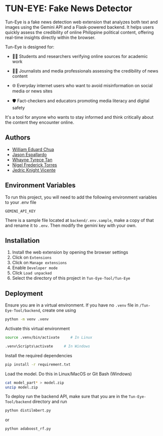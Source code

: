 
# TUN-EYE: Fake News Detector

Tun-Eye is a fake news detection web extension that analyzes both text and images using the Gemini API and a Flask-powered backend. It helps users quickly assess the credibility of online Philippine political content, offering real-time insights directly within the browser.

Tun-Eye is designed for:

* 🧑‍🎓 Students and researchers verifying online sources for academic work

* 🧑‍💼 Journalists and media professionals assessing the credibility of news content

* 🌐 Everyday internet users who want to avoid misinformation on social media or news sites

* 🛡️ Fact-checkers and educators promoting media literacy and digital safety

It's a tool for anyone who wants to stay informed and think critically about the content they encounter online.



## Authors

- [William Eduard Chua](https://github.com/veenoise)
- [Jason Espallardo](https://github.com/Shifardise)
- [Whayne Tyrece Tan](https://github.com/TyreceT)
- [Nigel Frederick Torres](https://github.com/Gelly-Tr33s)
- [Jedric Knight Vicente](https://github.com/KnightVicente)


## Environment Variables

To run this project, you will need to add the following environment variables to your .env file

`GEMINI_API_KEY`

There is a sample file located at `backend/.env.sample`, make a copy of that and rename it to `.env`. Then modify the gemini key with your own.
## Installation

1. Install the web extension by opening the browser settings
2. Click on `Extensions`
3. Click on `Manage extensions`
4. Enable `Developer mode`
5. Click `Load unpacked`
6. Select the directory of this project in `Tun-Eye-Tool/Tun-Eye`
## Deployment

Ensure you are in a virtual environment. If you have no `.venv` file in `/Tun-Eye-Tool/backend`, create one using

```bash
python -m venv .venv
```

Activate this virtual environment

```bash
source .venv/bin/activate     # In Linux

.venv\Scripts\activate     # In Windows
```

Install the required dependencies

```bash
pip install -r requirement.txt
```

Load the model. Do this in Linux/MacOS or Git Bash (Windows)

```bash
cat model_part* > model.zip
unzip model.zip
```

To deploy run the backend API, make sure that you are in the `Tun-Eye-Tool/backend` directory and run 

```bash
python distilmbert.py
```

or

```bash
python adaboost_rf.py
```